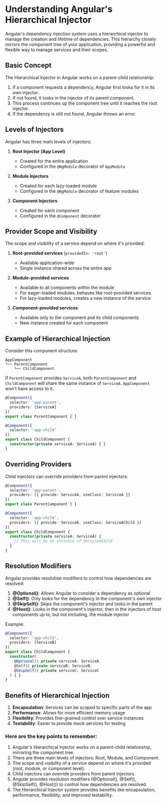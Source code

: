 # Understanding Angular's Hierarchical Injector

Angular's dependency injection system uses a hierarchical injector to manage the creation and lifetime of dependencies. This hierarchy closely mirrors the component tree of your application, providing a powerful and flexible way to manage services and their scopes.

## Basic Concept

The Hierarchical Injector in Angular works on a parent-child relationship:

1. If a component requests a dependency, Angular first looks for it in its own injector.
2. If not found, it looks in the injector of its parent component.
3. This process continues up the component tree until it reaches the root injector.
4. If the dependency is still not found, Angular throws an error.

## Levels of Injectors

Angular has three main levels of injectors:

1. **Root Injector (App Level)**
   - Created for the entire application
   - Configured in the `@NgModule` decorator of `AppModule`

2. **Module Injectors**
   - Created for each lazy-loaded module
   - Configured in the `@NgModule` decorator of feature modules

3. **Component Injectors**
   - Created for each component
   - Configured in the `@Component` decorator

## Provider Scope and Visibility

The scope and visibility of a service depend on where it's provided:

1. **Root-provided services** (`providedIn: 'root'`)
   - Available application-wide
   - Single instance shared across the entire app

2. **Module-provided services**
   - Available to all components within the module
   - For eager-loaded modules, behaves like root-provided services
   - For lazy-loaded modules, creates a new instance of the service

3. **Component-provided services**
   - Available only to the component and its child components
   - New instance created for each component

## Example of Hierarchical Injection

Consider this component structure:

```
AppComponent
└── ParentComponent
    └── ChildComponent
```

If `ParentComponent` provides `ServiceA`, both `ParentComponent` and `ChildComponent` will share the same instance of `ServiceA`. `AppComponent` won't have access to it.

```typescript
@Component({
  selector: 'app-parent',
  providers: [ServiceA]
})
export class ParentComponent { }

@Component({
  selector: 'app-child'
})
export class ChildComponent {
  constructor(private serviceA: ServiceA) { }
}
```

## Overriding Providers

Child injectors can override providers from parent injectors:

```typescript
@Component({
  selector: 'app-parent',
  providers: [{ provide: ServiceA, useClass: ServiceA }]
})
export class ParentComponent { }

@Component({
  selector: 'app-child',
  providers: [{ provide: ServiceA, useClass: ServiceAChild }]
})
export class ChildComponent {
  constructor(private serviceA: ServiceA) { 
    // This will be an instance of ServiceAChild
  }
}
```

## Resolution Modifiers

Angular provides resolution modifiers to control how dependencies are resolved:

1. **@Optional()**: Allows Angular to consider a dependency as optional
2. **@Self()**: Only looks for the dependency in the component's own injector
3. **@SkipSelf()**: Skips the component's injector and looks in the parent
4. **@Host()**: Looks in the component's injector, then in the injectors of host components up to, but not including, the module injector

Example:

```typescript
@Component({
  selector: 'app-child',
  providers: [ServiceB]
})
export class ChildComponent {
  constructor(
    @Optional() private serviceA: ServiceA,
    @Self() private serviceB: ServiceB,
    @SkipSelf() private serviceC: ServiceC
  ) { }
}
```

## Benefits of Hierarchical Injection

1. **Encapsulation**: Services can be scoped to specific parts of the app
2. **Performance**: Allows for more efficient memory usage
3. **Flexibility**: Provides fine-grained control over service instances
4. **Testability**: Easier to provide mock services for testing

### Here are the key points to remember:

1. Angular's Hierarchical Injector works on a parent-child relationship, mirroring the component tree.
2. There are three main levels of injectors: Root, Module, and Component.
3. The scope and visibility of a service depend on where it's provided (root, module, or component level).
4. Child injectors can override providers from parent injectors.
5. Angular provides resolution modifiers (@Optional(), @Self(), @SkipSelf(), @Host()) to control how dependencies are resolved.
6. The Hierarchical Injector system provides benefits like encapsulation, performance, flexibility, and improved testability.
